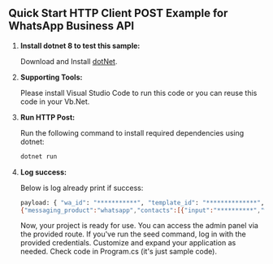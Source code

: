 ## Quick Start HTTP Client POST Example for WhatsApp Business API

1. **Install dotnet 8 to test this sample:**

    Download and Install [dotNet](https://dotnet.microsoft.com/en-us/download).

2. **Supporting Tools:**

    Please install Visual Studio Code to run this code or you can reuse this code in your Vb.Net.

3. **Run HTTP Post:**

    Run the following command to install required dependencies using dotnet:

    ```bash
    dotnet run
    ```

4. **Log success:**

    Below is log already print if success:

    ```bash
    payload: { "wa_id": "***********", "template_id": "**************", "components": [] }
    {"messaging_product":"whatsapp","contacts":[{"input":"**********","wa_id":"********"}],"messages":[{"id":"***************","message_status":"accepted"}]}
    ```

    Now, your project is ready for use. You can access the admin panel via the provided route. If you've run the seed command, log in with the provided credentials. Customize and expand your application as needed. Check code in Program.cs (it's just sample code).
